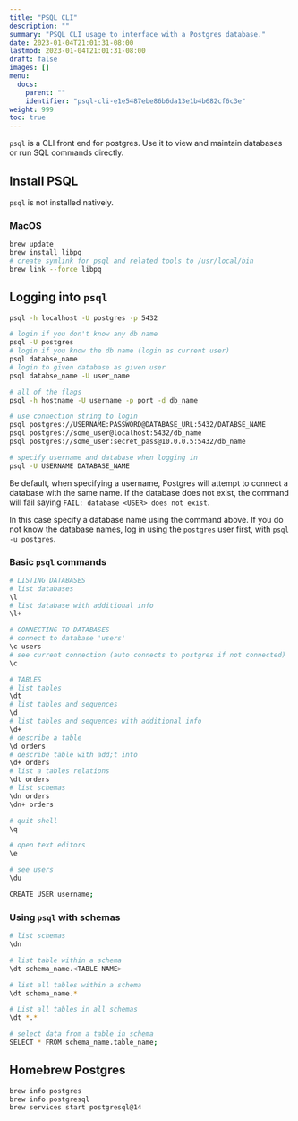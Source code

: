 ```yaml
---
title: "PSQL CLI"
description: ""
summary: "PSQL CLI usage to interface with a Postgres database."
date: 2023-01-04T21:01:31-08:00
lastmod: 2023-01-04T21:01:31-08:00
draft: false
images: []
menu:
  docs:
    parent: ""
    identifier: "psql-cli-e1e5487ebe86b6da13e1b4b682cf6c3e"
weight: 999
toc: true
---
```


`psql` is a CLI front end for postgres. Use it to view and maintain databases or run SQL commands directly.

## Install PSQL

`psql` is not installed natively.

### MacOS

```bash
brew update
brew install libpq
# create symlink for psql and related tools to /usr/local/bin
brew link --force libpq
```

## Logging into `psql`

```bash
psql -h localhost -U postgres -p 5432

# login if you don't know any db name
psql -U postgres
# login if you know the db name (login as current user)
psql databse_name
# login to given database as given user
psql databse_name -U user_name

# all of the flags
psql -h hostname -U username -p port -d db_name

# use connection string to login
psql postgres://USERNAME:PASSWORD@DATABASE_URL:5432/DATABSE_NAME
psql postgres://some_user@localhost:5432/db_name
psql postgres://some_user:secret_pass@10.0.0.5:5432/db_name

# specify username and database when logging in
psql -U USERNAME DATABASE_NAME
```

Be default, when specifying a username, Postgres will attempt to connect a database with the same name. If the database does not exist, the command will fail saying `FAIL: database <USER> does not exist`.

In this case specify a database name using the command above. If you do not know the database names, log in using the `postgres` user first, with `psql -u postgres`.

### Basic `psql` commands

```bash
# LISTING DATABASES
# list databases
\l
# list database with additional info
\l+

# CONNECTING TO DATABASES
# connect to database 'users'
\c users
# see current connection (auto connects to postgres if not connected)
\c

# TABLES
# list tables
\dt
# list tables and sequences
\d
# list tables and sequences with additional info
\d+
# describe a table
\d orders
# describe table with add;t into
\d+ orders
# list a tables relations
\dt orders
# list schemas
\dn orders
\dn+ orders

# quit shell
\q

# open text editors
\e

# see users
\du

CREATE USER username;
```

### Using `psql` with schemas

```bash
# list schemas
\dn

# list table within a schema
\dt schema_name.<TABLE NAME>

# list all tables within a schema
\dt schema_name.*

# List all tables in all schemas
\dt *.*

# select data from a table in schema
SELECT * FROM schema_name.table_name;
```

## Homebrew Postgres

```bash
brew info postgres
brew info postgresql
brew services start postgresql@14
```
